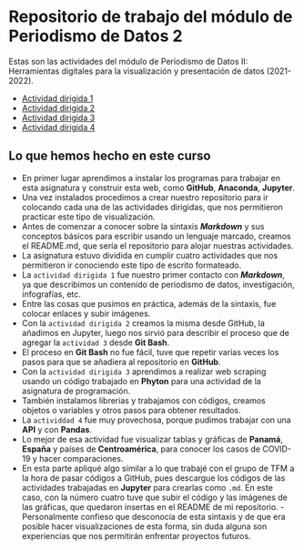 # Repositorio de trabajo del módulo de Periodismo de Datos 2

Estas son las actividades del módulo de Periodismo de Datos II: Herramientas digitales para la visualización y presentación de datos (2021-2022).

- [Actividad dirigida 1](ad1.md)
- [Actividad dirigida 2](ad2.md)
- [Actividad dirigida 3](ad3.md)
- [Actividad dirigida 4](ad4.md)

## Lo que hemos hecho en este curso
- En primer lugar aprendimos a instalar los programas para trabajar en esta asignatura y construir esta web, como **GitHub**, **Anaconda**, **Jupyter**.
- Una vez instalados procedimos a crear nuestro repositorio para ir colocando cada una de las actividades dirigidas, que nos permitieron practicar este tipo de visualización.
- Antes de comenzar a conocer sobre la sintaxis ***Markdown*** y sus conceptos básicos para escribir usando un lenguaje marcado, creamos el README.md, que sería el repositorio para alojar nuestras actividades.
- La asignatura estuvo dividida en cumplir cuatro actividades que nos permitieron ir conociendo este tipo de escrito formateado.
- La `actividad dirigida 1` fue nuestro primer contacto con ***Markdown***, ya que describimos un contenido de periodismo de datos, investigación, infografías, etc.
- Entre las cosas que pusimos en práctica, además de la sintaxis, fue colocar enlaces y subir imágenes.
- Con la `actividad dirigida 2` creamos la misma desde GitHub, la añadimos en Jupyter, luego nos sirvió para describir el proceso que de agregar la `actividad 3` desde **Git Bash**.
- El proceso en **Git Bash** no fue fácil, tuve que repetir varias veces los pasos para que se añadiera al repositorio en **GitHub**.
- Con la `actividad dirigida 3` aprendimos a realizar web scraping usando un código trabajado en **Phyton** para una actividad de la asignatura de programación.
- También instalamos librerias y trabajamos con códigos, creamos objetos o variables y otros pasos para obtener resultados.
- La `actividdad 4` fue muy provechosa, porque pudimos trabajar con una **API** y con **Pandas**.
- Lo mejor de esa actividad fue visualizar tablas y gráficas de **Panamá**, **España** y países de **Centroamérica**, para conocer los casos de COVID-19 y hacer comparaciones.
- En esta parte apliqué algo similar a lo que trabajé con el grupo de TFM a la hora de pasar códigos a GitHub, pues descargue los códigos de las actividades trabajadas en **Jupyter** para crearlas como `.md`. En este caso, con la número cuatro tuve que subir el código y las imágenes de las gráficas, que quedaron insertas en el README de mi repositorio.
-Personalmente confieso que desconocía de esta sintaxis y de que era posible hacer visualizaciones de esta forma, sin duda alguna son experiencias que nos permitirán enfrentar proyectos futuros.
